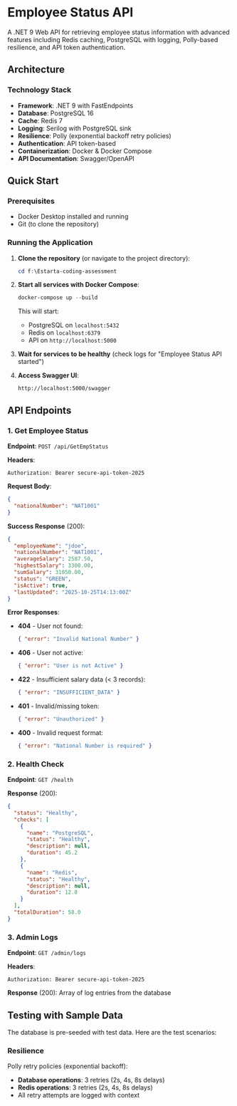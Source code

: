 # Employee Status API

A .NET 9 Web API for retrieving employee status information with advanced features including Redis caching, PostgreSQL with logging, Polly-based resilience, and API token authentication.


## Architecture

### Technology Stack

- **Framework**: .NET 9 with FastEndpoints
- **Database**: PostgreSQL 16
- **Cache**: Redis 7
- **Logging**: Serilog with PostgreSQL sink
- **Resilience**: Polly (exponential backoff retry policies)
- **Authentication**: API token-based
- **Containerization**: Docker & Docker Compose
- **API Documentation**: Swagger/OpenAPI

## Quick Start

### Prerequisites

- Docker Desktop installed and running
- Git (to clone the repository)

### Running the Application

1. **Clone the repository** (or navigate to the project directory):
   ```powershell
   cd f:\Estarta-coding-assessment
   ```

2. **Start all services with Docker Compose**:
   ```powershell
   docker-compose up --build
   ```

   This will start:
   - PostgreSQL on `localhost:5432`
   - Redis on `localhost:6379`
   - API on `http://localhost:5000`

3. **Wait for services to be healthy** (check logs for "Employee Status API started")

4. **Access Swagger UI**:
   ```
   http://localhost:5000/swagger
   ```

## API Endpoints

### 1. Get Employee Status

**Endpoint**: `POST /api/GetEmpStatus`

**Headers**:
```
Authorization: Bearer secure-api-token-2025
```

**Request Body**:
```json
{
  "nationalNumber": "NAT1001"
}
```

**Success Response** (200):
```json
{
  "employeeName": "jdoe",
  "nationalNumber": "NAT1001",
  "averageSalary": 2587.50,
  "highestSalary": 3300.00,
  "sumSalary": 31050.00,
  "status": "GREEN",
  "isActive": true,
  "lastUpdated": "2025-10-25T14:13:00Z"
}
```

**Error Responses**:

- **404** - User not found:
  ```json
  { "error": "Invalid National Number" }
  ```

- **406** - User not active:
  ```json
  { "error": "User is not Active" }
  ```

- **422** - Insufficient salary data (< 3 records):
  ```json
  { "error": "INSUFFICIENT_DATA" }
  ```

- **401** - Invalid/missing token:
  ```json
  { "error": "Unauthorized" }
  ```

- **400** - Invalid request format:
  ```json
  { "error": "National Number is required" }
  ```

### 2. Health Check

**Endpoint**: `GET /health`

**Response** (200):
```json
{
  "status": "Healthy",
  "checks": [
    {
      "name": "PostgreSQL",
      "status": "Healthy",
      "description": null,
      "duration": 45.2
    },
    {
      "name": "Redis",
      "status": "Healthy",
      "description": null,
      "duration": 12.8
    }
  ],
  "totalDuration": 58.0
}
```

### 3. Admin Logs

**Endpoint**: `GET /admin/logs`

**Headers**:
```
Authorization: Bearer secure-api-token-2025
```

**Response** (200): Array of log entries from the database

## Testing with Sample Data

The database is pre-seeded with test data. Here are the test scenarios:

### Resilience

Polly retry policies (exponential backoff):
- **Database operations**: 3 retries (2s, 4s, 8s delays)
- **Redis operations**: 3 retries (2s, 4s, 8s delays)
- All retry attempts are logged with context